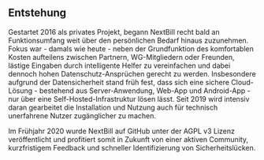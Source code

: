 ## Entstehung

Gestartet 2016 als privates Projekt, begann NextBill recht bald an Funktionsumfang weit über den persönlichen Bedarf hinaus zuzunehmen. Fokus war - damals wie heute - neben der Grundfunktion des komfortablen Kosten aufteilens zwischen Partnern, WG-Mitgliedern oder Freunden, lästige Eingaben durch intelligente Helfer zu vereinfachen und dabei dennoch hohen Datenschutz-Ansprüchen gerecht zu werden. Insbesondere aufgrund der Datensicherheit stand früh fest, dass sich eine sichere Cloud-Lösung - bestehend aus Server-Anwendung, Web-App und Android-App - nur über eine Self-Hosted-Infrastruktur lösen lässt. Seit 2019 wird intensiv daran gearbeitet die Installation und Nutzung auch für technisch unerfahrene Nutzer zugänglicher zu machen. 

Im Frühjahr 2020 wurde NextBill auf GitHub unter der AGPL v3 Lizenz veröffentlicht und profitiert somit in Zukunft von einer aktiven Community, kurzfristigem Feedback und schneller Identifizierung von Sicherheitslücken.
